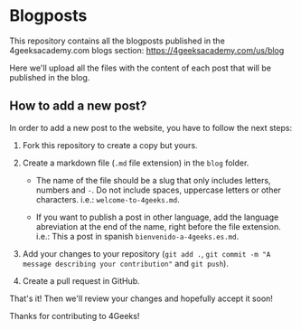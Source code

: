 # Blogposts

This repository contains all the blogposts published in the 4geeksacademy.com blogs section: https://4geeksacademy.com/us/blog

Here we'll upload all the files with the content of each post that will be published in the blog.

## How to add a new post?

In order to add a new post to the website, you have to follow the next steps:

1. Fork this repository to create a copy but yours.

2. Create a markdown file (`.md` file extension) in the `blog` folder.

    + The name of the file should be a slug that only includes letters, numbers and `-`. Do not include spaces, uppercase letters or other characters. i.e.: `welcome-to-4geeks.md`.

    + If you want to publish a post in other language, add the language abreviation at the end of the name, right before the file extension. i.e.: This a post in spanish `bienvenido-a-4geeks.es.md`.

2. Add your changes to your repository (`git add .`, `git commit -m "A message describing your contribution"` and `git push`).

3. Create a pull request in GitHub.

That's it! Then we'll review your changes and hopefully accept it soon!

Thanks for contributing to 4Geeks!